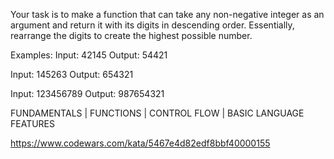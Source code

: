 Your task is to make a function that can take any non-negative integer as an argument and 
return it with its digits in descending order. Essentially, rearrange the digits to create 
the highest possible number.

Examples:
Input: 42145 Output: 54421

Input: 145263 Output: 654321

Input: 123456789 Output: 987654321

FUNDAMENTALS | FUNCTIONS | CONTROL FLOW | BASIC LANGUAGE FEATURES

https://www.codewars.com/kata/5467e4d82edf8bbf40000155